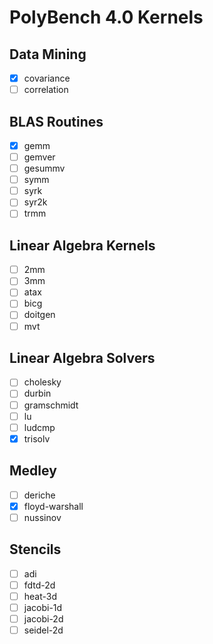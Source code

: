 # PolyBench 4.0 Kernels

## Data Mining
 - [x] covariance
 - [ ] correlation

## BLAS Routines
 - [x] gemm
 - [ ] gemver
 - [ ] gesummv
 - [ ] symm
 - [ ] syrk
 - [ ] syr2k
 - [ ] trmm

## Linear Algebra Kernels
 - [ ] 2mm
 - [ ] 3mm
 - [ ] atax
 - [ ] bicg
 - [ ] doitgen
 - [ ] mvt

## Linear Algebra Solvers
 - [ ] cholesky
 - [ ] durbin
 - [ ] gramschmidt
 - [ ] lu
 - [ ] ludcmp
 - [x] trisolv

## Medley
 - [ ] deriche
 - [x] floyd-warshall
 - [ ] nussinov

## Stencils
 - [ ] adi
 - [ ] fdtd-2d
 - [ ] heat-3d
 - [ ] jacobi-1d
 - [ ] jacobi-2d
 - [ ] seidel-2d
